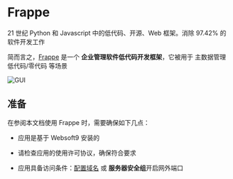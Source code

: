 # Frappe

21 世纪 Python 和 Javascript 中的低代码、开源、Web 框架。消除 97.42% 的软件开发工作

简而言之，[Frappe](https://frappeframework.com/) 是一个 **企业管理软件低代码开发框架**，它被用于 主数据管理 低代码/零代码  等场景


![GUI](https://libs.websoft9.com/Websoft9/DocsPicture/zh/frappe/frappe-gui-websoft9.png)


## 准备

在参阅本文档使用 Frappe 时，需要确保如下几点：

- 应用是基于 Websoft9 安装的

- 请检查应用的使用许可协议，确保符合要求

- 应用具备访问条件：[配置域名](./guide/appsetdomain) 或 **服务器安全组**开启网外端口